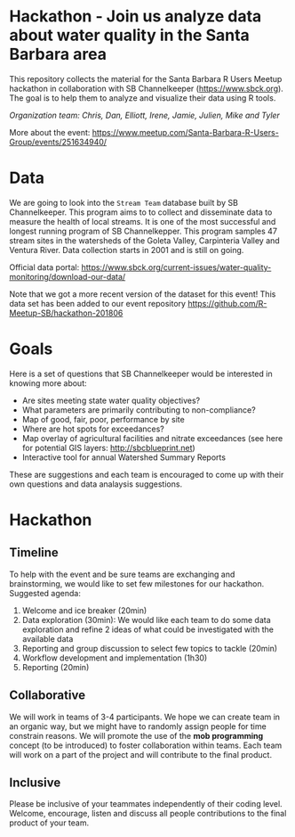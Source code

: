 Hackathon - Join us analyze data about water quality in the Santa Barbara area
========================================================

This repository collects the material for the Santa Barbara R Users Meetup hackathon in collaboration with SB Channelkeeper (https://www.sbck.org). The goal is to help them to analyze and visualize their data using R tools. 

*Organization team: Chris, Dan, Elliott, Irene, Jamie, Julien, Mike and Tyler*

More about the event: https://www.meetup.com/Santa-Barbara-R-Users-Group/events/251634940/


# Data

We are going to look into the `Stream Team` database built by SB Channelkeeper. This program aims to  to collect and disseminate data to measure the health of local streams. It is one of the most successful and longest running program of SB Channelkepper. This program samples 47 stream sites in the watersheds of the Goleta Valley, Carpinteria Valley and Ventura River. Data collection starts in 2001 and is still on going.

Official data portal: <https://www.sbck.org/current-issues/water-quality-monitoring/download-our-data/>

Note that we got a more recent version of the dataset for this event! This data set has been added to our event repository <https://github.com/R-Meetup-SB/hackathon-201806>

# Goals 

Here is a set of questions that SB Channelkeeper would be interested in knowing more about:

- Are sites meeting state water quality objectives? 
- What parameters are primarily contributing to non-compliance?
- Map of good, fair, poor, performance by site
- Where are hot spots for exceedances? 
- Map overlay of agricultural facilities and nitrate exceedances (see here for potential GIS layers: <http://sbcblueprint.net>)
- Interactive tool for annual Watershed Summary Reports 

These are suggestions and each team is encouraged to come up with their own questions and data analaysis suggestions.

# Hackathon

## Timeline

To help with the event and be sure teams are exchanging and brainstorming, we would like to set few milestones for our hackathon. Suggested agenda:

1. Welcome and ice breaker (20min)
2. Data exploration (30min): We would like each team to do some data exploration and refine 2 ideas of what could be investigated with the available data
3. Reporting and group discussion to select few topics to tackle (20min)
4. Workflow development and implementation (1h30)
5. Reporting (20min)

## Collaborative

We will work in teams of 3-4 participants. We hope we can create team in an organic way, but we might have to randomly assign people for time constrain reasons. We will promote the use of the **mob programming** concept (to be introduced) to foster collaboration within teams. Each team will work on a part of the project and will contribute to the final product.

## Inclusive

Please be inclusive of your teammates independently of their coding level. Welcome, encourage, listen and discuss all people contributions to the final product of your team.


